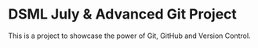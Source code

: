# DSML July & Advanced Git Project

This is a project to showcase the power of Git, GitHub and Version Control.

